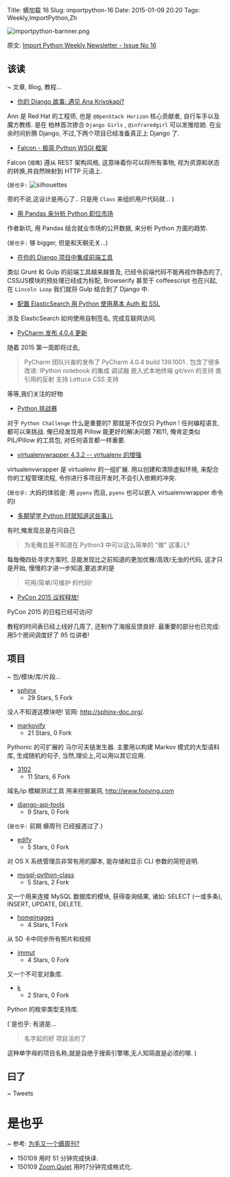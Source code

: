 Title: 蠎加载 16
Slug: importpython-16
Date: 2015-01-09 20:20
Tags: Weekly,ImportPython,Zh 

![importpython-barnner.png](http://zoomq.qiniudn.com/ZQCollection/snap/importpython-barnner.png?imageView2/2/h/210)


原文: [Import Python Weekly Newsletter - Issue No 16](http://importpython.com/newsletter/no/16/)


## 该读
~ 文章, Blog, 教程...

- [你的 Django 故事: 遇见 Ana Krivokapi?](http://blog.djangogirls.org/post/106894578478)

Ann 是 Red Hat 的工程师,
也是 `@OpenStack Horizon` 核心贡献者,
自行车手以及魔方教练.
是在 柏林首次掺合 `Django Girls` ,
`@infraredgirl` 可以发推给她.
在业余时间折腾 Django,
不过,下两个项目已经准备真正上 Django 了.


- [Falcon - 极简 Python WSGI 框架](http://falconframework.org/)

Falcon (`猎鹰`) 遵从 REST 架构风格,
这意味着你可以将所有事物,
视为资源和状态的转换,并自然映射到 HTTP 元语上.

(`是也乎:`
![silhouettes](file:///Users/zoomq/mnt/%E5%BF%AB%E7%9B%98/zScrapBook/zqPythonic/data/20140105010924/flight-silhouettes.gif)

旁的不说,这设计是用心了..
只是用 `Class` 来组织用户代码就...
)



- [用 Pandas 来分析 Python 职位市场](http://pawelmhm.github.io/python/pandas/2015/01/01/python-job-analytics.html)

作者新坑,
用 Pandas 结合就业市场的公开数据,
来分析 Python 方面的趋势.

(`是也乎:`
够 bigger,
但是和天朝无关...)

- [在你的 Django 项目中集成前端工具](http://feedproxy.google.com/~r/LincolnLoop/~3/xFT-Rzte1NU/)

类似  Grunt 和 Gulp
的前端工具越来越普及,
已经令前端代码不能再视作静态的了,
CSS/JS模块的预处理已经成为标配,
Browserify 甚至于 coffeescript 也在兴起,
在 `Lincoln Loop`
我们就将 Gulp 结合到了 Django 中.

- [配置 ElasticSearch 用 Python 使用基本 Auth 和 SSL ](http://charlesleifer.com/blog/setting-up-elasticsearch-with-basic-auth-and-ssl-for-use-with-python/)

涉及 ElasticSearch 
如何使用自制签名,
完成互联网访问.

- [PyCharm 发布 4.0.4 更新](http://feedproxy.google.com/~r/Pycharm/~3/e73S5go3PNg/)

随着 2015 第一周即将过去,
> PyCharm 团队兴奋的发布了
> PyCharm 4.0.4 build 139.1001 .
> 包含了很多改进:
> IPython notebook 的集成
> 调试器
> 嵌入式本地终端
> git/svn 的支持
> 类引用的反射
> 支持 Lettuce
> CSS 支持

等等,我们关注的好物

- [Python 挑战赛](http://slott-softwarearchitect.blogspot.com/2015/01/the-python-challenge.html)

对于 `Python Challenge` 什么是重要的?
那就是不仅仅只 Python !
任何编程语言,都可以来挑战.
俺已经发现用 Pillow 能更好的解决问题 7和11,
俺肯定类似 PIL/Pillow 的工具包, 对任何语言都一样重要.

- [virtualenvwrapper 4.3.2 -- virtualenv 的增强](http://feeds.doughellmann.com/~r/DougHellmann/~3/XjEQZFVLnHg/virtualenvwrapper-4-3-2-enhancements-to-virtualenv.html)

virtualenvwrapper 是 virtualenv 的一组扩展.
用以创建和清除虚拟环境,
来配合你的工程管理流程,
令你进行多项目开发时,不会引入依赖的冲突.

(`是也乎:`
大妈的体验是: 用 `pyenv`
而且, `pyenv` 也可以嵌入 virtualenvwrapper 命令的)

- [多期望学 Python 时就知道这些事儿](http://bugra.github.io/work/notes/2015-01-03/i-wish-i-knew-these-things-when-i-first-learned-python/)

有时,俺发现总是在问自己

> 为毛俺总是不知道在 Python3 中可以这么简单的 "做" 这事儿?

每毎俺四处寻求方案时,
总能发现比之前知道的更加优雅/高效/无虫的代码,
这才只是开始,
慢慢的才进一步知道,要追求的是

> 可用/简单/可维护 的代码!

- [PyCon 2015 议程释放!](http://pycon.blogspot.com/2015/01/pycon-2015-schedule-announced.html)

PyCon 2015 的日程已经可访问!

教程的时间表已经上线好几周了,
还制作了海报反馈良好.
最重要的部分也已完成:
用5个房间调度好了 95 位讲者!

## 项目
~ 包/模块/库/片段...


- [sphinx](https://github.com/sphinx-doc/sphinx)
    - 29 Stars, 5 Fork

没人不知道这模块吧!
官网: http://sphinx-doc.org/.

- [markovify](https://github.com/jsvine/markovify)
    - 21 Stars, 0 Fork

Pythonic 的可扩展的 马尔可夫链发生器.
主要用以构建 Markov 模式的大型语料库,
生成随机的句子,
当然,理论上,可以用以其它应用.

- [3102](https://github.com/fooying/3102)
    - 11 Stars, 6 Fork

域名/ip 
模糊测试工具
用来挖掘漏洞, http://www.fooying.com

- [django-api-tools](https://github.com/szpytfire/django-api-tools)
    - 9 Stars, 0 Fork

(`是也乎:`
前期 蠎周刊 已经报道过了.)


- [edify](https://github.com/chilcote/edify) 
    - 5 Stars, 0 Fork

对 OS X 系统管理员非常有用的脚本,
能存储和显示 CLI 参数的简短说明.

- [mysql-python-class](https://github.com/nestordeharo/mysql-python-class)
    - 5 Stars, 2 Fork

又一个用来连接 MySQL 数据库的模块,
获得查询结果,
诸如: SELECT (一或多条), INSERT, UPDATE, DELETE.

- [homeimages](https://github.com/rmuslimov/homeimages)
    - 4 Stars, 1 Fork

从 SD 卡中同步所有照片和视频

- [immut](https://github.com/jcomo/immut) 
    - 4 Stars, 0 Fork

又一个不可变对象库.

- [k](https://github.com/bfontaine/k) 
    - 2 Stars, 0 Fork

Python 的枚举类型支持库.

(`是也乎: 
有道是...

> 名字起的好
> 项目活的了

这种单字母的项目名称,就是自绝于搜索引擎哪,无人知简直是必须的哪.
)

## 曰了
~ Tweets


# 是也乎
~ 参考: [为毛又一个蠎周刊?](importpython-why)


- 150109 用时 51 分钟完成快译.
- 150109 [Zoom.Quiet](http://zoomquiet.io) 用时7分钟完成格式化.

